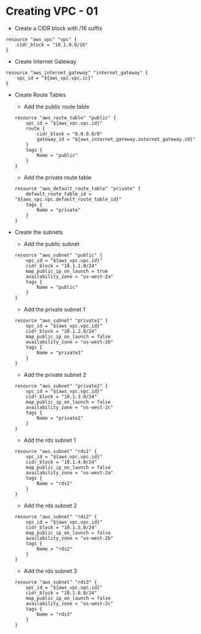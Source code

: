 # Creating VPC - 01

- Create a CIDR block with /16 suffix

```
resource "aws_vpc" "vpc" {
	cidr_block = "10.1.0.0/16"
}
```

- Create Internet Gateway

```
resource "aws_internet_gateway" "internet_gateway" {
	vpc_id = "${aws_vpc.vpc.ic}"
}
```

- Create Route Tables
	- Add the public route table

	```
	resource "aws_route_table" "public" {
		vpc_id = "${aws_vpc.vpc.id}"
		route {
			cidr_block = "0.0.0.0/0"
			gateway_id = "${aws_internet_gateway.internet_gateway.id}"
		}
		tags {
			Name = "public"
		}
	}
	```

	- Add the private route table
	
	```
	resource "aws_default_route_table" "private" {
		default_route_table_id = "${aws_vpc.vpc.default_route_table_id}"
		tags {
			Name = "private"
		}
	}
	```

- Create the subnets
	- Add the public subnet

	```
	resource "aws_subnet" "public" {
		vpc_id = "${aws_vpc.vpc.id}"
		cidr_block = "10.1.1.0/24"
		map_public_ip_on_launch = true
		availability_zone = "us-west-2a"
		tags {
			Name = "public"
		}
	}
	```

	- Add the private subnet 1

	```
	resource "aws_subnet" "private1" {
		vpc_id = "${aws_vpc.vpc.id}"
		cidr_block = "10.1.2.0/24"
		map_public_ip_on_launch = false
		availability_zone = "us-west-2b"
		tags {
			Name = "private1"
		}
	}
	```

	- Add the private subnet 2

	```
	resource "aws_subnet" "private2" {
		vpc_id = "${aws_vpc.vpc.id}"
		cidr_block = "10.1.3.0/24"
		map_public_ip_on_launch = false
		availability_zone = "us-west-2c"
		tags {
			Name = "private2"
		}
	}
	```

	- Add the rds subnet 1

	```
	resource "aws_subnet" "rds1" {
		vpc_id = "${aws_vpc.vpc.id}"
		cidr_block = "10.1.4.0/24"
		map_public_ip_on_launch = false
		availability_zone = "us-west-2a"
		tags {
			Name = "rds1"
		}
	}
	```

	- Add the rds subnet 2

	```
	resource "aws_subnet" "rds2" {
		vpc_id = "${aws_vpc.vpc.id}"
		cidr_block = "10.1.5.0/24"
		map_public_ip_on_launch = false
		availability_zone = "us-west-2b"
		tags {
			Name = "rds2"
		}
	}
	```

	- Add the rds subnet 3

	```
	resource "aws_subnet" "rds3" {
		vpc_id = "${aws_vpc.vpc.id}"
		cidr_block = "10.1.6.0/24"
		map_public_ip_on_launch = false
		availability_zone = "us-west-2c"
		tags {
			Name = "rds3"
		}
	}
	```
